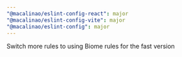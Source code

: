 ```yaml
---
"@macalinao/eslint-config-react": major
"@macalinao/eslint-config-vite": major
"@macalinao/eslint-config": major
---
```


Switch more rules to using Biome rules for the fast version
